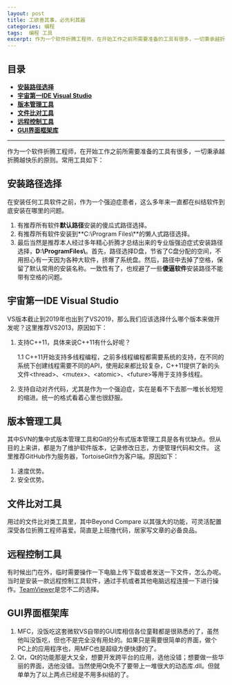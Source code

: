 ```yaml
---
layout: post
title: 工欲善其事，必先利其器
categories: 编程
tags:  编程 工具
excerpt: 作为一个软件折腾工程师，在开始工作之前所需要准备的工具有很多，一切秉承越折腾越快乐的原则。
---
```


## 目录 <span id="home">

* **[安装路径选择](#1)**
* **[宇宙第一IDE Visual Studio](#2)**
* **[版本管理工具](#3)**
* **[文件比对工具](#4)**
* **[远程控制工具](#5)**
* **[GUI界面框架库](#5)**

---------

作为一个软件折腾工程师，在开始工作之前所需要准备的工具有很多，一切秉承越折腾越快乐的原则。常用工具如下：

## 安装路径选择<span id="1">

在安装任何工具软件之前，作为一个强迫症患者，这么多年来一直都在纠结软件到底安装在哪里的问题。

1. 有推荐所有软件**默认路径**安装的傻瓜式路径选择。
2. 有推荐所有软件安装到**C:\\Program Files\\**的懒人式路径选择。
3. 最后当然是推荐本人经过多年精心折腾才总结出来的专业版强迫症式安装路径选择，**D:\\ProgramFiles\\**。首先，路径选择D盘，节省了C盘分配的空间，不用担心有一天因为各种大软件，挤爆了系统盘。然后，路径中去掉了空格，保留了默认常用的安装名称。一致性有了，也规避了一些**傻逼软件**安装路径不能带有空格的问题。 

## 宇宙第一IDE Visual Studio<span id="2">

VS版本截止到2019年也出到了VS2019，那么我们应该选择什么哪个版本来做开发呢？这里推荐VS2013，原因如下：

1. 支持C++11，具体来说C++11有什么好呢？

    1.1 C++11开始支持多线程编程，之前多线程编程都需要系统的支持，在不同的系统下创建线程需要不同的API，使用起来都比较复杂，C++11提供了新的头文件&lt;thread>、&lt;mutex>、&lt;atomic>、&lt;future>等用于支持多线程。
2. 支持自动对齐代码，尤其是作为一个强迫症，实在是看不下去那一堆长长短短的缩进。统一的格式看着心里也很舒服。

## 版本管理工具<span id="3">

其中SVN的集中式版本管理工具和Git的分布式版本管理工具是各有优缺点。但从目的上来讲，都是为了维护软件版本，记录修改日志，方便管理代码和文件。
这里推荐GitHub作为服务器，TortoiseGit作为客户端。原因如下：

1. 速度优势。
2. 安全优势。

## 文件比对工具<span id="4">

用过的文件比对类工具里，其中Beyond Compare 以其强大的功能，可灵活配置深受各位折腾工程师喜爱。简直是上班撸代码，居家写文章的必备良品。

## 远程控制工具<span id="5">

有时候出门在外，临时需要操作一下电脑上传下载或者发送一下文件，怎么办呢。当时是安装一款远程控制工具软件，通过手机或者其他电脑远程连接一下进行操作。[TeamViewer](https://www.teamviewer.com/cn/download/windows/)是您不二的选择。

## GUI界面框架库<span id="6">

1. MFC，没饭吃这套微软VS自带的GUI库相信各位童鞋都是很熟悉的了，虽然他叫没饭吃，但也不是完全没有用处的。如果只是需要很简单的界面，做个PC上的应用程序也，用MFC也是超级方便快捷的了。
2. Qt，Qt的功能那是大又全，想要开发跨平台的应用，选他没错；想要做一些华丽的界面，选他没错。当然使用Qt免不了要带上一堆很大的动态库.dll。但就单单为了以上两点已经是不用多纠结的了。
